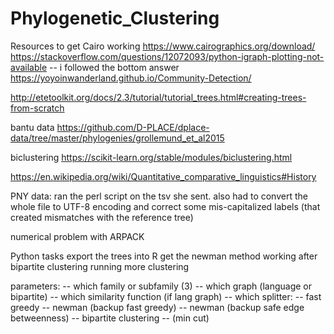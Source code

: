 # Phylogenetic_Clustering



Resources to get Cairo working
https://www.cairographics.org/download/
https://stackoverflow.com/questions/12072093/python-igraph-plotting-not-available -- i followed the bottom answer
https://yoyoinwanderland.github.io/Community-Detection/

http://etetoolkit.org/docs/2.3/tutorial/tutorial_trees.html#creating-trees-from-scratch


bantu data https://github.com/D-PLACE/dplace-data/tree/master/phylogenies/grollemund_et_al2015

biclustering https://scikit-learn.org/stable/modules/biclustering.html

https://en.wikipedia.org/wiki/Quantitative_comparative_linguistics#History

PNY data: ran the perl script on the tsv she sent. also had to convert the whole file to UTF-8 encoding and
correct some mis-capitalized labels (that created mismatches with the reference tree)

numerical problem with ARPACK

Python tasks
export the trees into R
get the newman method working after
bipartite clustering
running more clustering


parameters:
-- which family or subfamily (3)
-- which graph (language or bipartite)
-- which similarity function (if lang graph)
-- which splitter:
    -- fast greedy
    -- newman (backup fast greedy)
    -- newman (backup safe edge betweenness)
    -- bipartite clustering
    -- (min cut)
